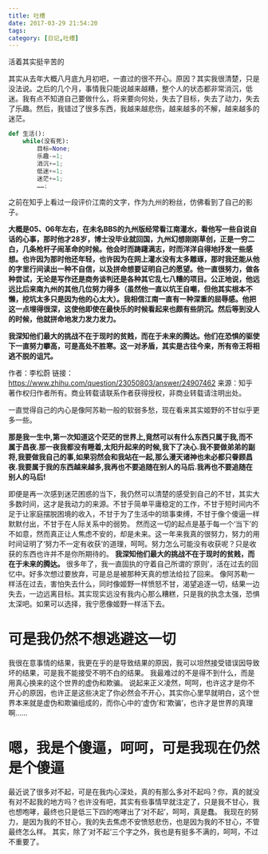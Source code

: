 ```yaml
---
title: 吐槽
date: 2017-03-29 21:54:20
tags:
category: [日记,吐槽]
---
```

活着其实挺辛苦的
<!--more-->
其实从去年大概八月底九月初吧，一直过的很不开心。原因？其实我很清楚，只是没法说。之后的几个月，事情我只能说越来越糟，整个人的状态都非常消沉，低迷。我有点不知道自己要做什么，将来要向何处，失去了目标，失去了动力，失去了乐趣。然后，我错过了很多东西，我越来越悲伤，越来越多的不解，越来越多的迷茫。
```python
def 生活():
    while(没有死):
        目标=None;
        乐趣-=1;
        消沉+=1;
        低迷+=1;
        迷茫+=1;
        ……;
```
之前在知乎上看过一段评价江南的文字，作为九州的粉丝，仿佛看到了自己的影子。

**大概是05、06年左右，在未名BBS的九州版经常看江南灌水，看他写一些自说自话的心事，那时他才28岁，博士没毕业就回国，九州幻想刚刚草创，正是一穷二白，几条枪杆子闹革命的时候。他会时而踌躇满志，时而洋洋自得地抒发一些感想。也许因为那时他还年轻，也许因为在网上灌水没有太多雕琢，那时我还能从他的字里行间读出一种不自信，以及拼命想要证明自己的愿望。他一直很努力，做各种尝试，无论是写作还是商务谈判还是各种其它乱七八糟的项目。公正地说，他远远比后来南九州的其他几位努力得多（虽然他一直以坑王自嘲，但他其实根本不懒，挖坑太多只是因为他的心太大）。我相信江南一直有一种深重的屈辱感。他把这一点埋得很深，这使他即使在最快乐的时候看起来也颇有些阴沉。然后等到没人的时候，他就拼命地发力发力发力。**

**我深知他们最大的挑战不在于现时的贫贱，而在于未来的腾达。他们在恐惧的驱使下一直努力攀高，可是高处不胜寒。这一对矛盾，其实是古往今来，所有帝王将相逃不脱的诅咒。**

作者：李松蔚
链接：https://www.zhihu.com/question/23050803/answer/24907462
来源：知乎
著作权归作者所有。商业转载请联系作者获得授权，非商业转载请注明出处。


一直觉得自己的内心是像阿苏勒一般的软弱多愁，现在看来其实姬野的不甘似乎更多一些。

**那是我一生中,第一次知道这个茫茫的世界上,竟然可以有什么东西只属于我,而不属于昌夜.那一夜我都没有睡着,太阳升起来的时候,我下了决心.我不要做弟弟的副将,我要做我自己的事,如果羽然会和我站在一起,那么漫天诸神也未必都只眷顾昌夜.我要属于我的东西越来越多,我再也不要追随在别人的马后.我再也不要追随在别人的马后!**

即便是再一次感到迷茫困惑的当下，我仍然可以清楚的感受到自己的不甘，其实大多数时间，这才是我动力的来源。不甘于简单平庸稳定的工作，不甘于短时间内不足于让家庭摆脱困境的收入，不甘于为了生活中的琐事束缚，不甘于像个傻逼一样默默付出，不甘于在人际关系中的弱势。
然而这一切的起点是基于每一个‘当下’的不如意，然而真正让人焦虑不安的，却是未来。这一年来我真的很努力，努力的用时间证明了‘努力不一定有收获’的道理，呵呵。努力怎么可能没有收获呢？只是收获的东西也许并不是你所期待的。
**我深知他们最大的挑战不在于现时的贫贱，而在于未来的腾达。**
很多年了，我一直固执的守着自己所谓的‘原则’，活在过去的回忆中。好多次想过要放弃，可是总是被那种天真的想法给拉了回来。
像阿苏勒一样活在过去，害怕失去什么，同时像姬野一样愤怒不甘，渴望追逐一切，结果一边失去，一边远离目标。其实现实远没有我内心那么糟糕，只是我的执念太强，恐惧太深吧。如果可以选择，我宁愿像姬野一样活下去。
# 可是我仍然不想逃避这一切 #
我很在意事情的结果，我更在乎的是导致结果的原因，我可以坦然接受错误因导致坏的结果，可是我不能接受不明不白的结果。
我最难过的不是得不到什么，而是用真心换来的这个世界的虚伪和欺骗。
说起来正义凌然，呵呵，也许这才是你不开心的原因，也许正是这些决定了你必然会不开心，其实你心里早就明白，这个世界本来就是虚伪和欺骗组成的，而你心中的‘虚伪’和‘欺骗’，也许才是世界的真理啊……
# 嗯，我是个傻逼，呵呵，可是我现在仍然是个傻逼
最近说了很多对不起，可是在我内心深处，真的有那么多对不起吗？你，真的就没有对不起我的地方吗？也许没有吧，其实有些事情早就注定了，只是我不甘心，我也想咆哮，最终也只是低三下四的咆哮出了‘对不起’，呵呵，真是蠢。
我现在的努力，是因为我的不甘心，我的失去焦虑不安愤怒悲伤，也是因为我的不甘心，不管最终怎么样。
其实，除了‘对不起’三个字之外，我也是有挺多不满的，呵呵，不过不重要了。